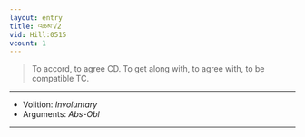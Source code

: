 ```yaml
---
layout: entry
title: འཆམ་√2
vid: Hill:0515
vcount: 1
---
```

> To accord, to agree CD\. To get along with, to agree with, to be compatible TC\.

---
* Volition: _Involuntary_
* Arguments: _Abs-Obl_

---

